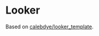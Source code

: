 # Looker

Based on [calebdye/looker_template](https://github.com/calebdye/looker_template/tree/main).
